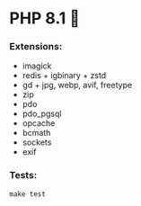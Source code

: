 # PHP 8.1 🐘

### Extensions:

- imagick
- redis + igbinary + zstd
- gd + jpg, webp, avif, freetype
- zip 
- pdo
- pdo_pgsql
- opcache
- bcmath
- sockets
- exif

### Tests:

```shell
make test
```